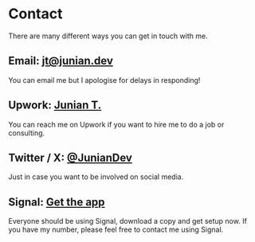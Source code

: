 # Contact

There are many different ways you can get in touch with me.

## Email: [jt@junian.dev](mailto:jt@junian.dev)

You can email me but I apologise for delays in responding!

## Upwork: [Junian T.](https://www.junian.dev/upwork/)

You can reach me on Upwork if you want to hire me to do a job or consulting.

## Twitter / X: [@JunianDev](https://twitter.com/JunianDev?ref=junian.dev)

Just in case you want to be involved on social media.

## Signal: [Get the app](https://whispersystems.org/?ref=junian.dev)

Everyone should be using Signal, download a copy and get setup now. If you have my number, please feel free to contact me using Signal.
